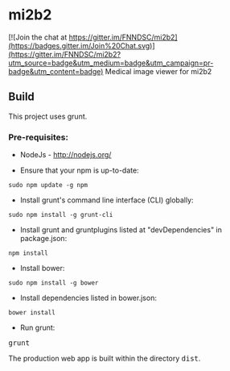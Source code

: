 # mi2b2

[![Join the chat at https://gitter.im/FNNDSC/mi2b2](https://badges.gitter.im/Join%20Chat.svg)](https://gitter.im/FNNDSC/mi2b2?utm_source=badge&utm_medium=badge&utm_campaign=pr-badge&utm_content=badge)
Medical image viewer for  mi2b2

## Build
This project uses grunt.

### Pre-requisites:
* NodeJs - http://nodejs.org/

* Ensure that your npm is up-to-date: 

````sudo npm update -g npm````

* Install grunt's command line interface (CLI) globally: 

````sudo npm install -g grunt-cli````

* Install grunt and gruntplugins listed at "devDependencies" in package.json: 

````npm install````

* Install bower: 

````sudo npm install -g bower````

* Install dependencies listed in bower.json: 

````bower install````

* Run grunt: 

<tt>grunt</tt>
 
The production web app is built within the directory <tt>dist</tt>.



